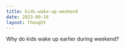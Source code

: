 ```yaml
---
title: kids-wake-up-weekend
date: 2023-09-16
layout: thought
---
```

Why do kids wake up earlier during weekend?